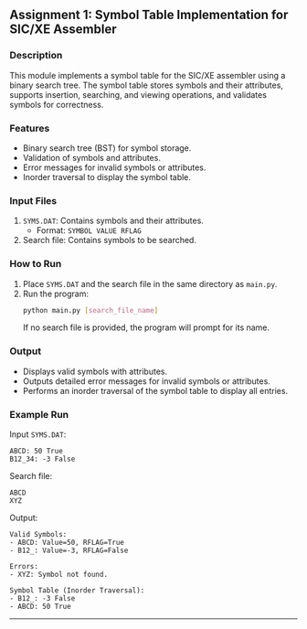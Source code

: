 ## Assignment 1: Symbol Table Implementation for SIC/XE Assembler

### Description
This module implements a symbol table for the SIC/XE assembler using a binary search tree. The symbol table stores symbols and their attributes, supports insertion, searching, and viewing operations, and validates symbols for correctness.

### Features
- Binary search tree (BST) for symbol storage.
- Validation of symbols and attributes.
- Error messages for invalid symbols or attributes.
- Inorder traversal to display the symbol table.

### Input Files
1. `SYMS.DAT`: Contains symbols and their attributes.
   - Format: `SYMBOL VALUE RFLAG`
2. Search file: Contains symbols to be searched.

### How to Run
1. Place `SYMS.DAT` and the search file in the same directory as `main.py`.
2. Run the program:
   ```bash
   python main.py [search_file_name]
   ```
   If no search file is provided, the program will prompt for its name.

### Output
- Displays valid symbols with attributes.
- Outputs detailed error messages for invalid symbols or attributes.
- Performs an inorder traversal of the symbol table to display all entries.

### Example Run
Input `SYMS.DAT`:
```
ABCD: 50 True
B12_34: -3 False
```
Search file:
```
ABCD
XYZ
```

Output:
```
Valid Symbols:
- ABCD: Value=50, RFLAG=True
- B12_: Value=-3, RFLAG=False

Errors:
- XYZ: Symbol not found.

Symbol Table (Inorder Traversal):
- B12_: -3 False
- ABCD: 50 True
```

---
